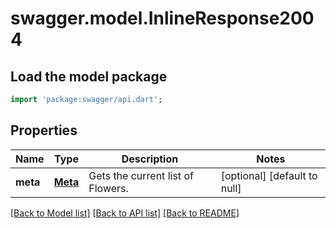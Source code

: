 # swagger.model.InlineResponse2004

## Load the model package
```dart
import 'package:swagger/api.dart';
```

## Properties
Name | Type | Description | Notes
------------ | ------------- | ------------- | -------------
**meta** | [**Meta**](Meta.md) | Gets the current list of Flowers. | [optional] [default to null]

[[Back to Model list]](../README.md#documentation-for-models) [[Back to API list]](../README.md#documentation-for-api-endpoints) [[Back to README]](../README.md)


